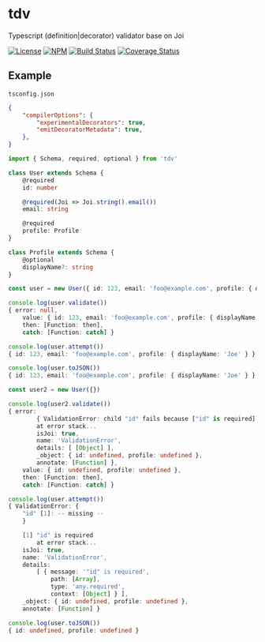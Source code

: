 # tdv

Typescript (definition|decorator) validator base on Joi

[![License][ico-license]][link-license]
[![NPM][ico-npm]][link-npm]
[![Build Status][ico-build]][link-build]
[![Coverage Status][ico-codecov]][link-codecov]

## Example

`tsconfig.json`
```json
{
    "compilerOptions": {
        "experimentalDecorators": true,
        "emitDecoratorMetadata": true,
    },
}
```

```ts
import { Schema, required, optional } from 'tdv'

class User extends Schema {
    @required
    id: number

    @required(Joi => Joi.string().email())
    email: string

    @required
    profile: Profile
}

class Profile extends Schema {
    @optional
    displayName?: string
}

const user = new User({ id: 123, email: 'foo@example.com', profile: { displayName: 'Joe' } })

console.log(user.validate())
{ error: null,
    value: { id: 123, email: 'foo@example.com', profile: { displayName: 'Joe' } },
    then: [Function: then],
    catch: [Function: catch] }

console.log(user.attempt())
{ id: 123, email: 'foo@example.com', profile: { displayName: 'Joe' } }

console.log(user.toJSON())
{ id: 123, email: 'foo@example.com', profile: { displayName: 'Joe' } }

const user2 = new User({})

console.log(user2.validate())
{ error:
        { ValidationError: child "id" fails because ["id" is required]
        at error stack...
        isJoi: true,
        name: 'ValidationError',
        details: [ [Object] ],
        _object: { id: undefined, profile: undefined },
        annotate: [Function] },
    value: { id: undefined, profile: undefined },
    then: [Function: then],
    catch: [Function: catch] }

console.log(user.attempt())
{ ValidationError: {
    "id" [1]: -- missing --
    }

    [1] "id" is required
        at error stack...
    isJoi: true,
    name: 'ValidationError',
    details:
        [ { message: '"id" is required',
            path: [Array],
            type: 'any.required',
            context: [Object] } ],
    _object: { id: undefined, profile: undefined },
    annotate: [Function] }

console.log(user.toJSON())
{ id: undefined, profile: undefined }
```

[ico-license]: https://img.shields.io/github/license/vitarn/tdv.svg
[ico-npm]: https://img.shields.io/npm/v/tdv.svg
[ico-build]: https://travis-ci.org/vitarn/tdv.svg?branch=master
[ico-codecov]: https://codecov.io/gh/vitarn/tdv/branch/master/graph/badge.svg

[link-license]: ./blob/master/LICENSE
[link-npm]: https://www.npmjs.com/package/tdv
[link-build]: https://travis-ci.org/vitarn/tdv
[link-codecov]: https://codecov.io/gh/vitarn/tdv
